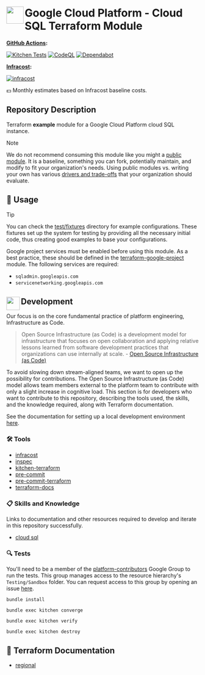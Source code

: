 # <img align="left" width="45" height="45" src="https://github.com/osinfra-io/terraform-google-cloud-sql/assets/1610100/7b264c45-cb29-457b-86c9-40e3b82e44d4"> Google Cloud Platform - Cloud SQL Terraform Module

**[GitHub Actions](https://github.com/osinfra-io/terraform-google-cloud-sql/actions):**

[![Kitchen Tests](https://github.com/osinfra-io/terraform-google-cloud-sql/actions/workflows/kitchen.yml/badge.svg)](https://github.com/osinfra-io/terraform-google-cloud-sql/actions/workflows/kitchen.yml) [![CodeQL](https://github.com/osinfra-io/terraform-google-cloud-sql/actions/workflows/github-code-scanning/codeql/badge.svg)](https://github.com/osinfra-io/terraform-google-cloud-sql/actions/workflows/github-code-scanning/codeql) [![Dependabot](https://github.com/osinfra-io/terraform-google-cloud-sql/actions/workflows/dependabot.yml/badge.svg)](https://github.com/osinfra-io/terraform-google-cloud-sql/actions/workflows/dependabot.yml)

**[Infracost](https://www.infracost.io):**

[![infracost](https://img.shields.io/endpoint?label=default_cloud_sql&url=https://dashboard.api.infracost.io/shields/json/cbeecfe3-576f-4553-984c-e451a575ee47/repos/e834656c-d298-40c8-9d6c-aa3dfec922e5/branch/fce62698-dc38-4eec-9423-3751689c89b4/default_cloud_sql)](https://dashboard.infracost.io/org/osinfra-io/repos/e834656c-d298-40c8-9d6c-aa3dfec922e5?tab=settings)

💵 Monthly estimates based on Infracost baseline costs.

## Repository Description

Terraform **example** module for a Google Cloud Platform cloud SQL instance.

> [!NOTE]
> We do not recommend consuming this module like you might a [public module](https://registry.terraform.io/browse/modules). It is a baseline, something you can fork, potentially maintain, and modify to fit your organization's needs. Using public modules vs. writing your own has various [drivers and trade-offs](https://docs.osinfra.io/fundamentals/architecture-decision-records/adr-0003) that your organization should evaluate.

## 🔩 Usage

> [!TIP]
> You can check the [test/fixtures](test/fixtures/) directory for example configurations. These fixtures set up the system for testing by providing all the necessary initial code, thus creating good examples to base your configurations.

Google project services must be enabled before using this module. As a best practice, these should be defined in the [terraform-google-project](https://github.com/osinfra-io/terraform-google-project) module. The following services are required:

- `sqladmin.googleapis.com`
- `servicenetworking.googleapis.com`

## <img align="left" width="35" height="35" src="https://github.com/osinfra-io/github-organization-management/assets/1610100/39d6ae3b-ccc2-42db-92f1-276a5bc54e65"> Development

Our focus is on the core fundamental practice of platform engineering, Infrastructure as Code.

>Open Source Infrastructure (as Code) is a development model for infrastructure that focuses on open collaboration and applying relative lessons learned from software development practices that organizations can use internally at scale. - [Open Source Infrastructure (as Code)](https://www.osinfra.io)

To avoid slowing down stream-aligned teams, we want to open up the possibility for contributions. The Open Source Infrastructure (as Code) model allows team members external to the platform team to contribute with only a slight increase in cognitive load. This section is for developers who want to contribute to this repository, describing the tools used, the skills, and the knowledge required, along with Terraform documentation.

See the documentation for setting up a local development environment [here](https://docs.osinfra.io/fundamentals/development-setup).

### 🛠️ Tools

- [infracost](https://github.com/infracost/infracost)
- [inspec](https://github.com/inspec/inspec)
- [kitchen-terraform](https://github.com/newcontext-oss/kitchen-terraform)
- [pre-commit](https://github.com/pre-commit/pre-commit)
- [pre-commit-terraform](https://github.com/antonbabenko/pre-commit-terraform)
- [terraform-docs](https://github.com/terraform-docs/terraform-docs)

### 📋 Skills and Knowledge

Links to documentation and other resources required to develop and iterate in this repository successfully.

- [cloud sql](https://cloud.google.com/sql/docs)

### 🔍 Tests

You'll need to be a member of the [platform-contributors](https://groups.google.com/a/osinfra.io/g/platform-contributors) Google Group to run the tests. This group manages access to the resource hierarchy's `Testing/Sandbox` folder. You can request access to this group by opening an issue [here](https://github.com/osinfra-io/google-cloud-hierarchy/issues/new?assignees=&labels=enhancement&projects=&template=add-update-identity-group.yml&title=Add+or+update+identity+group).

```none
bundle install
```

```none
bundle exec kitchen converge
```

```none
bundle exec kitchen verify
```

```none
bundle exec kitchen destroy
```

## 📓 Terraform Documentation

- [regional](regional/README.md)
